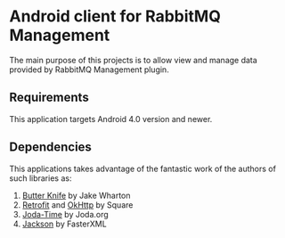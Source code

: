 # Android client for RabbitMQ Management

The main purpose of this projects is to allow view and manage data provided by RabbitMQ Management plugin.

## Requirements

This application targets Android 4.0 version and newer.

## Dependencies

This applications takes advantage of the fantastic work of the authors of such libraries as:

1. [Butter Knife][1] by Jake Wharton
2. [Retrofit][2] and [OkHttp][3] by Square
4. [Joda-Time][3] by Joda.org
5. [Jackson][4] by FasterXML

[1]: https://github.com/JakeWharton/butterknife
[2]: https://github.com/square/retrofit
[3]: https://github.com/square/okhttp
[4]: https://github.com/JodaOrg/joda-time
[5]: https://github.com/FasterXML/jackson

